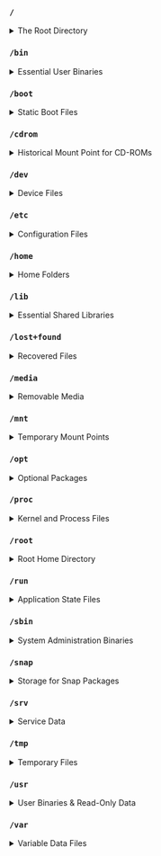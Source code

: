### `/`
<details><summary>The Root Directory</summary>
  Everything on your Linux system is located under the / directory, known as the root directory. You can think of the / directory as being similar to the C:\ directory on Windows—but this isn't strictly true, as Linux doesn't have drive letters. While another partition would be located at D:\ on Windows, this other partition would appear in another folder under / on Linux.

![grafik](https://github.com/user-attachments/assets/f3496051-b6ed-4e43-b6ca-7a2240da6749)
</details>

### `/bin`
<details><summary>Essential User Binaries</summary>
  
</details>

### `/boot`
<details><summary>Static Boot Files</summary>
  
</details>

### `/cdrom`
<details><summary>Historical Mount Point for CD-ROMs</summary>
  
</details>

### `/dev`
<details><summary>Device Files</summary>
  
</details>

### `/etc`
<details><summary>Configuration Files</summary>
  
</details>

### `/home`
<details><summary>Home Folders</summary>
  
</details>

### `/lib`
<details><summary>Essential Shared Libraries</summary>
  
</details>

### `/lost+found`
<details><summary>Recovered Files</summary>
  
</details>

### `/media`
<details><summary>Removable Media</summary>
  
</details>

### `/mnt`
<details><summary>Temporary Mount Points</summary>
  
</details>

### `/opt`
<details><summary>Optional Packages</summary>
  
</details>

### `/proc`
<details><summary>Kernel and Process Files</summary>
  
</details>

### `/root`
<details><summary>Root Home Directory</summary>
  
</details>

### `/run`
<details><summary>Application State Files</summary>
  
</details>

### `/sbin`
<details><summary>System Administration Binaries</summary>
  
</details>

### `/snap`
<details><summary>Storage for Snap Packages</summary>
  
</details>

### `/srv`
<details><summary>Service Data</summary>
  
</details>

### `/tmp`
<details><summary>Temporary Files</summary>
  
</details>

### `/usr`
<details><summary>User Binaries & Read-Only Data</summary>
  
</details>

### `/var`
<details><summary>Variable Data Files</summary>
